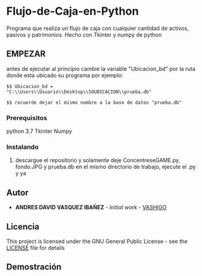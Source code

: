 # Flujo-de-Caja-en-Python
Programa que realiza un flujo de caja con cualquier cantidad de activos, pasivos y patrimonios. Hecho con Tkinter y numpy de python

## EMPEZAR

antes de ejecutar al principio cambie la variable "Ubicacion_bd" por la ruta donde esta ubicado su programa por ejemplo:

```
$$ Ubicacion_bd = "C:\\Users\\Usuario\\Desktop\\SUUBICACION\\prueba.db"
```

```
$$ recuerde dejar el mismo nombre a la base de datos "prueba.db"
```
### Prerequisitos

python 3.7
Tkinter
Numpy


### Instalando

1. descargue el repositorio y solamente deje ConcentreseGAME.py, fondo.JPG y prueba.db en el mismo directorio de trabajo, ejecute el .py y ya


## Autor

* **ANDRES DAVID VASQUEZ IBAÑEZ** - *Initial work* - [VASHIGO](https://github.com/vashigo)


## Licencia

This project is licensed under the GNU General Public License - see the [LICENSE](LICENSE) file for details

## Demostración
